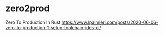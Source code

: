 # zero2prod
Zero To Production In Rust https://www.lpalmieri.com/posts/2020-06-06-zero-to-production-1-setup-toolchain-ides-ci/
